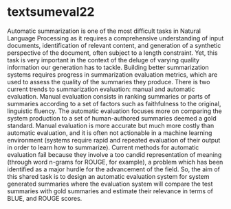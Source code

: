 # textsumeval22
Automatic summarization is one of the most difficult tasks in Natural Language Processing as it requires a comprehensive understanding of input documents, identification of relevant content, and generation of a synthetic perspective of the document, often subject to a length constraint. Yet, this task is very important in the context of the deluge of varying quality information our generation has to tackle. Building better summarization systems requires progress in summarization evaluation metrics, which are used to assess the quality of the summaries they produce. There is two current trends to summarization evaluation: manual and automatic evaluation. Manual evaluation consists in ranking summaries or parts of summaries according to a set of factors such as faithfulness to the original, linguistic fluency. The automatic evaluation focuses more on comparing the system production to a set of human-authored summaries deemed a gold standard. Manual evaluation is more accurate but much more costly than automatic evaluation, and it is often not actionable in a machine learning environment (systems require rapid and repeated evaluation of their output in order to learn how to summarize). Current methods for automatic evaluation fail because they involve a too candid representation of meaning (through word n-grams for ROUGE, for example), a problem which has been identified as a major hurdle for the advancement of the field. So, the aim of this shared task is to design an automatic evaluation system for system generated summaries where the evaluation system will compare the test summaries with gold summaries and estimate their relevance in terms of BLUE, and ROUGE scores.
